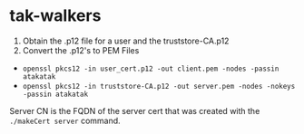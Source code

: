 # tak-walkers

1. Obtain the .p12 file for a user and the truststore-CA.p12
2. Convert the .p12's to PEM Files
-  `openssl pkcs12 -in user_cert.p12 -out client.pem -nodes -passin atakatak`
-  `openssl pkcs12 -in truststore-CA.p12 -out server.pem -nodes -nokeys -passin atakatak`

Server CN is the FQDN of the server cert that was created with the `./makeCert server` command.
